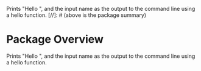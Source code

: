Prints "Hello ", and the input name as the output to the command line using a hello function.
[//]: # (above is the package summary)

# Package Overview
Prints "Hello ", and the input name as the output to the command line using a hello function.
